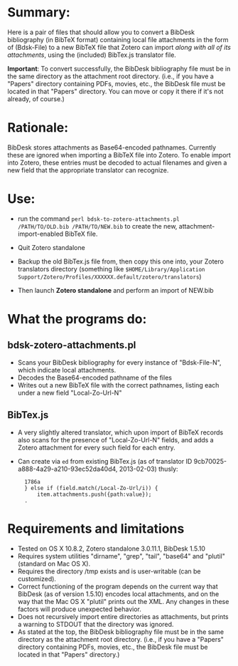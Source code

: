 # Summary:

Here is a pair of files that should allow you to convert a BibDesk
bibliography (in BibTeX format) containing local file attachments in the form of
(Bdsk-File) to a new BibTeX file that Zotero can import *along with 
all of its attachments*, using the (included)
BibTex.js translator file. 

**Important**: To convert successfully, the BibDesk bibliography file must be in the same directory as the attachment root directory.
(i.e., if you have a "Papers" directory containing PDFs, movies, etc., the BibDesk file must be located in that
"Papers" directory. You can move or copy it there if it's not already, of course.)

# Rationale:

BibDesk stores attachments as Base64-encoded pathnames. Currently these
are ignored when importing a BibTeX file into Zotero. To enable import
into Zotero, these entries must be decoded to actual filenames and given
a new field that the appropriate translator can recognize.

# Use: 
   
- run the command `perl bdsk-to-zotero-attachments.pl /PATH/TO/OLD.bib /PATH/TO/NEW.bib` to create the new, attachment-import-enabled BibTeX file.    

- Quit Zotero standalone
- Backup the old BibTex.js file from, then copy this one into, your Zotero translators
directory (something like `$HOME/Library/Application Support/Zotero/Profiles/XXXXXX.default/zotero/translators`)
- Then launch **Zotero standalone** and perform an import of NEW.bib 
    
# What the programs do:

## bdsk-zotero-attachments.pl

- Scans your BibDesk bibliography for every instance of
    "Bdsk-File-N", which indicate local attachments.
- Decodes the Base64-encoded pathname of the files
- Writes out a new BibTeX file with the correct pathnames, listing
    each under a new field "Local-Zo-Url-N"
    
## BibTex.js

- A very slightly altered translator, which upon import of BibTeX
    records also scans for the presence of "Local-Zo-Url-N" fields, and
    adds a Zotero attachment for every such field for each entry.
    
- Can create via `ed` from existing BibTex.js (as of translator ID 9cb70025-a888-4a29-a210-93ec52da40d4, 2013-02-03) thusly:
    
        1786a
        } else if (field.match(/Local-Zo-Url/i)) {
            item.attachments.push({path:value}); 
        .

# Requirements and limitations
- Tested on OS X 10.8.2, Zotero standalone 3.0.11.1, BibDesk 1.5.10
- Requires system utilities "dirname", "grep", "tail", "base64" and "plutil" (standard on
Mac OS X).
- Requires the directory /tmp exists and is user-writable (can be
    customized).
- Correct functioning of the program depends on the current way
    that BibDesk (as of version 1.5.10) encodes local attachments, and
    on the way that the Mac OS X "plutil" prints out the XML. Any
    changes in these factors will produce unexpected behavior.
- Does not recursively import entire directories as attachments, but
prints a warning to STDOUT that the directory was ignored.
- As stated at the top, the BibDesk bibliography file must be in the same directory as the attachment root directory.
(i.e., if you have a "Papers" directory containing PDFs, movies, etc., the BibDesk file must be located in that
"Papers" directory.)
